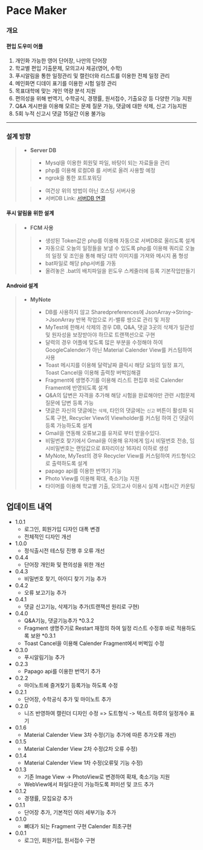 Pace Maker
============
### 개요
#### **편입 도우미 어플** 
1. 개인화 가능한 영어 단어장, 나만의 단어장
2. 학교별 편입 기출문제, 모의고사 제공(영어, 수학)
3. 푸시알림을 통한 일정관리 및 캘린더와 리스트를 이용한 전체 일정 관리
4. 메인화면 디데이 표기를 이용한 시험 일정 관리
5. 목표대학에 맞는 개인 역량 분석 지원
6. 편의성을 위해 번역기, 수학공식, 경쟁률, 원서접수, 기출요강 등 다양한 기능 지원
7. Q&A 게시판을 이용해 모르는 문제 질문 가능, 댓글에 대한 삭제, 신고 기능지원
8. 5회 누적 신고시 댓글 15일간 이용 불가능
  
***
### 설계 방향
> + **Server DB**
>> - Mysql을 이용한 회원및 파일, 바탕이 되는 자료들을 관리  
>> - php를 이용해 로컬DB 를 서버로 올려 사용할 예정  
>> - ngrok을 통한 포트포워딩  
>  
>> * 여건상 위의 방법이 아닌 호스팅 서버사용  
>> * 서버DB Link: [서버DB 연결](http://nobles1030.cafe24.com/dbEditor/)  
>  
  
#### 푸시 알림을 위한 설계
> + **FCM 사용**
>> - 생성된 Token값은 php를 이용해 자동으로 서버DB로 올리도록 설계  
>> - 자동으로 오늘의 일정들을 보낼 수 있도록 php를 이용해 쿼리로 오늘의 일정 및 조인을 통해 해당 대학 이미지를 가져와 메시지 폼 형성  
>> - bat파일로 해당 php서버를 가동   
>> - 올려놓은 .bat의 배치파일을 윈도우 스케줄러에 등록 기본작업만들기  
>  
  
#### Android 설계
> + **MyNote**
>> - DB를 사용하지 않고 Sharedpreferences에 JsonArray->String->JsonArray 반복 작업으로 키-밸류 쌍으로 관리 및 저장  
>> - MyTest에 한해서 삭제의 경우 DB, Q&A, 댓글 3곳의 삭제가 일관성및 원자성을 보장받아야 하므로 트랜잭션으로 구현  
>> - 달력의 경우 어플에 맞도록 많은 부분을 수정해야 하여 GoogleCalender가 아닌 Material Calender View를 커스텀하여 사용  
>> - Toast 메시지를 이용해 달력날짜 클릭시 해당 요일의 일정 표기, Toast Cancel을 이용해 출력창 버벅임해결  
>> - Fragment에 생명주기를 이용해 리스트 편집후 바로 Calender Frament에 반영되도록 설계  
>> - Q&A의 답변은 자격을 추가해 해당 시험을 완료해야만 관련 시험문제 질문에 답변 등록 가능  
>> - 댓글은 자신의 댓글에는 `삭제`, 타인의 댓글에는 `신고` 버튼이 활성화 되도록 구현, Recycler View의 Viewholder를 커스텀 하여 긴 댓글이 등록 가능하도록 설계  
>> - Gmail을 연동해 오류보고를 유저로 부터 받을수있다.  
>> - 비밀번호 찾기에서 Gmail을 이용해 유저에게 임시 비밀번호 전송, 임시비밀번호는 랜덤값으로 8자리이상 16자리 이하로 생성  
>> - MyNote, MyTest의 경우 Recycler View를 커스텀하여 카드형식으로 출력하도록 설계  
>> - papago api를 이용한 번역기 기능  
>> - Photo View를 이용해 확대, 축소기능 지원  
>> - 타이머를 이용해 학교별 기출, 모의고사 이용시 실제 시험시간 카운팅  
>  
  
## 업데이트 내역
* 1.0.1  
    * 로그인, 회원가입 디자인 대폭 변경
    * 전체적인 디자인 개선
* 1.0.0  
    * 정식출시전 테스팅 진행 후 오류 개선
* 0.4.4  
    * 단어장 개인화 및 편의성을 위한 개선
* 0.4.3  
    * 비밀번호 찾기, 아이디 찾기 기능 추가
* 0.4.2  
    * 오류 보고기능 추가
* 0.4.1  
    * 댓글 신고기능, 삭제기능 추가(트랜잭션 원리로 구현)
* 0.4.0  
    * Q&A기능, 댓글기능추가
*0.3.2
    * Fragment 생명주기로 Restart 재정의 하여 일정 리스트 수정후 바로 적용하도록 보완
*0.3.1
    * Toast Cancel을 이용해 Calender Fragment에서 버벅임 수정
* 0.3.0  
    * 푸시알림기능 추가
* 0.2.3  
    * Papago api를 이용한 번역기 추가 
* 0.2.2  
    * 마이노트에 즐겨찾기 등록가능 하도록 수정 
* 0.2.1  
    * 단어장, 수학공식 추가 및 마이노트 추가
* 0.2.0
    * 니즈 반영하여 캘린더 디자인 수정
    => 도트형식 -> 텍스트 하루의 일정개수 표기
* 0.1.6  
    * Material Calender View 3차 수정(기능 추가에 따른 추가오류 개선)
* 0.1.5  
    * Material Calender View 2차 수정(2차 오류 수정)
* 0.1.4  
    * Material Calender View 1차 수정(오류및 기능 수정)
* 0.1.3  
    * 기존 Image View -> PhotoView로 변경하여 확재, 축소기능 지원
    * WebView에서 파일다운이 가능하도록  퍼미션 및 코드 추가
* 0.1.2  
    * 경쟁률, 모집요강 추가
* 0.1.1  
    * 단어장 추가, 기본적인 여러 세부기능 추가
* 0.1.0  
    * 뼈대가 되는 Fragment 구현 Calender 최초구현 
* 0.0.1  
    * 로그인, 회원가입, 원서접수 구현 